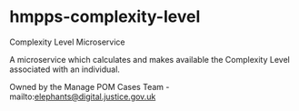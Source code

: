 # hmpps-complexity-level
Complexity Level Microservice

A microservice which calculates and makes available the Complexity Level associated with an individual.

Owned by the Manage POM Cases Team - mailto:elephants@digital.justice.gov.uk 

